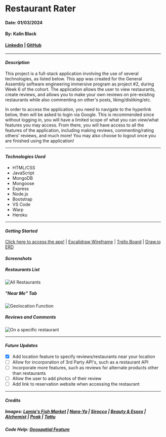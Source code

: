# Restaurant Rater
#### Date: 01/03/2024
#### By: Kalin Black 
#### [Linkedin](https://www.linkedin.com/in/kalin-black/) | [GitHub](https://github.com/kfblack)
***
#### **_Description_**
This project is a full-stack application involving the use of several technologies, as listed below. This app was created for the General Assembly software engineering immersive program as project #2, during Week 6 of the cohort. The application allows the user to view restaurants, create reviews, and allows you to make your own reviews on pre-existing restaurants while also commenting on other's posts, liking/disliking/etc.

In order to access the application, you need to navigate to the hyperlink below, then will be asked to login via Google. This is recommended since without logging in, you will have a limited scope of what you can view/what features you may access. From there, you will have access to all the features of the application, including making reviews, commenting/rating others' reviews, and much more! You may also choose to logout once you are finished using the application!
***
#### **_Technologies Used_**
- HTML/CSS
- JavaScript
- MongoDB
- Mongoose
- Express
- Node.js
- Bootstrap
- VS Code
- Warp
- Heroku
***
#### **_Getting Started_**
[Click here to access the app!](https://www.restaurant-rate.com/) | [Excalidraw Wireframe](https://excalidraw.com/#json=ivJJTgMLFwtVtDXyEt7R_,jUnATw_mheq1Wz3KYh3oRg) | [Trello Board](https://trello.com/invite/b/Wjegq65S/ATTI6ed427af728b4fa8b42fe9f968bfe629AB463315/restaurant-rater) | [Draw.io ERD](https://drive.google.com/file/d/1VMSTR3sEYq-aAOYBFPLRaMHZ3TUr-1tT/view?usp=sharing)

#### **_Screenshots_**

##### Restaurants List 
![All Restaurants](https://i.postimg.cc/kGsLmYgg/Screenshot-2024-02-20-at-11-41-56-AM.png)

##### "Near Me" Tab
![Geolocation Function](https://i.postimg.cc/wj7ZCV89/Screenshot-2024-02-20-at-11-42-12-AM.png)

##### Reviews and Comments
![On a specific restaurant](https://i.postimg.cc/CK8t1xxt/Screenshot-2024-02-20-at-11-42-37-AM.png)

***
#### **_Future Updates_**
- [x] Add location feature to specify reviews/restaurants near your location
- [ ] Allow for incorporation of 3rd Party API's, such as a restaurant API
- [ ] Incorporate more features, such as reviews for alternate products other than restaurants
- [ ] Allow the user to add photos of their review 
- [ ] Add link to reservation website when accessing the restaurant 
***
#### **_Credits_**

##### Images: [Lamia's Fish Market](https://tripleseat.com/blog/10-questions-with-lamias-fish-market/) | [Nara-Ya](https://www.opentable.com/r/nara-ya-washington) | [Sirocco](https://www.tripadvisor.com/Restaurant_Review-g293916-d814516-Reviews-Sirocco_Restaurant-Bangkok.html) | [Beauty & Essex](https://taogroup.com/venues/beauty-essex-new-york/) | [Alchemist](https://www.cntraveler.com/restaurants/copenhagen/alchemist) | [Peak](https://www.peaknyc.com/) | [Tattu](https://www.tripadvisor.com/Restaurant_Review-g186411-d12516944-Reviews-Tattu_Leeds-Leeds_West_Yorkshire_England.html)
##### Code Help: [Geospatial Feature](https://medium.com/@galford151/mongoose-geospatial-queries-with-near-59800b79c0f6) 